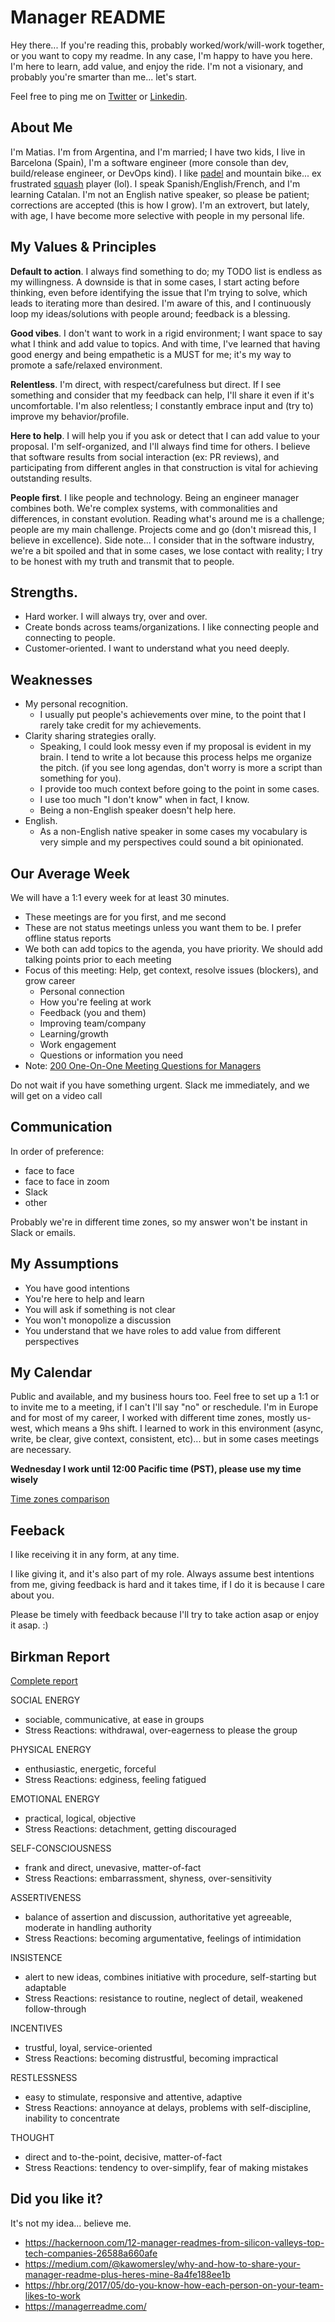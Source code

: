 # Manager README
Hey there... If you're reading this, probably worked/work/will-work together, or you want to copy my readme. In any case, I'm happy to have you here. I'm here to learn, add value, and enjoy the ride. I'm not a visionary, and probably you're smarter than me... let's start.

Feel free to ping me on [Twitter](https://twitter.com/matiasburni) or [Linkedin](https://www.linkedin.com/in/matiasburni/?locale=en_US).

## About Me
I'm Matias. I'm from Argentina, and I'm married; I have two kids, I live in Barcelona (Spain), I'm a software engineer (more console than dev, build/release engineer, or DevOps kind). I like [padel](https://www.youtube.com/watch?v=RGUOHfNaoco&ab_channel=WorldPadelTour) and mountain bike... ex frustrated [squash](https://www.youtube.com/watch?v=nTcvGK3k1IQ&ab_channel=PSASQUASHTV) player (lol). I speak Spanish/English/French, and I'm learning Catalan. I'm not an English native speaker, so please be patient; corrections are accepted (this is how I grow). I'm an extrovert, but lately, with age, I have become more selective with people in my personal life.

## My Values & Principles
**Default to action**. 
I always find something to do; my TODO list is endless as my willingness. A downside is that in some cases, I start acting before thinking, even before identifying the issue that I'm trying to solve, which leads to iterating more than desired. I'm aware of this, and I continuously loop my ideas/solutions with people around; feedback is a blessing.

**Good vibes**.
I don't want to work in a rigid environment; I want space to say what I think and add value to topics. And with time, I've learned that having good energy and being empathetic is a MUST for me; it's my way to promote a safe/relaxed environment.

**Relentless**.
I'm direct, with respect/carefulness but direct. If I see something and consider that my feedback can help, I'll share it even if it's uncomfortable. I'm also relentless; I constantly embrace input and (try to) improve my behavior/profile.

**Here to help**.
I will help you if you ask or detect that I can add value to your proposal. I'm self-organized, and I'll always find time for others. I believe that software results from social interaction (ex: PR reviews), and participating from different angles in that construction is vital for achieving outstanding results.

**People first**.
I like people and technology. Being an engineer manager combines both. We're complex systems, with commonalities and differences, in constant evolution. Reading what's around me is a challenge; people are my main challenge. Projects come and go (don't misread this, I believe in excellence). Side note... I consider that in the software industry, we're a bit spoiled and that in some cases, we lose contact with reality; I try to be honest with my truth and transmit that to people.

## Strengths.
* Hard worker. I will always try, over and over.
* Create bonds across teams/organizations. I like connecting people and connecting to people.
* Customer-oriented. I want to understand what you need deeply.

## Weaknesses
* My personal recognition. 
  * I usually put people's achievements over mine, to the point that I rarely take credit for my achievements.
* Clarity sharing strategies orally. 
  * Speaking, I could look messy even if my proposal is evident in my brain. I tend to write a lot because this process helps me organize the pitch. (if you see long agendas, don't worry is more a script than something for you).
  * I provide too much context before going to the point in some cases.
  * I use too much "I don't know" when in fact, I know.
  * Being a non-English speaker doesn't help here.
* English.
  * As a non-English native speaker in some cases my vocabulary is very simple and my perspectives could sound a bit opinionated.

## Our Average Week
We will have a  1:1 every week for at least 30 minutes. 
* These meetings are for you first, and me second
* These are not status meetings unless you want them to be. I prefer offline status reports
* We both can add topics to the agenda, you have priority. We should add talking points prior to each meeting
* Focus of this meeting: Help, get context, resolve issues (blockers), and grow career
  * Personal connection
  * How you're feeling at work
  * Feedback (you and them)
  * Improving team/company
  * Learning/growth
  * Work engagement
  * Questions or information you need
* Note: [200 One-On-One Meeting Questions for Managers](https://fellow.app/blog/2019/one-on-one-meeting-questions-for-managers/)

Do not wait if you have something urgent. Slack me immediately, and we will get on a video call

## Communication
In order of preference:
* face to face
* face to face in zoom
* Slack
* other

Probably we're in different time zones, so my answer won't be instant in Slack or emails.

## My Assumptions
* You have good intentions
* You're here to help and learn
* You will ask if something is not clear
* You won't monopolize a discussion
* You understand that we have roles to add value from different perspectives

## My Calendar
Public and available, and my business hours too. 
Feel free to set up a 1:1 or to invite me to a meeting, if I can't I'll say "no" or reschedule.
I'm in Europe and for most of my career, I worked with different time zones, mostly us-west, which means a 9hs shift. I learned to work in this environment (async, write, be clear, give context, consistent, etc)... but in some cases meetings are necessary.

**Wednesday I work until 12:00 Pacific time (PST), please use my time wisely**

[Time zones comparison](https://www.worldtimebuddy.com/?pl=1&lid=3128760,8,5&h=3128760&hf=0) 

## Feeback
I like receiving it in any form, at any time.

I like giving it, and it's also part of my role. Always assume best intentions from me, giving feedback is hard and it takes time, if I do it is because I care about you.

Please be timely with feedback because I'll try to take action asap or enjoy it asap. :)

## Birkman Report

[Complete report](Birkman_report.pdf)

SOCIAL ENERGY
* sociable, communicative, at ease in groups
* Stress Reactions: withdrawal, over-eagerness to please the group

PHYSICAL ENERGY
* enthusiastic, energetic, forceful
* Stress Reactions: edginess, feeling fatigued

EMOTIONAL ENERGY
* practical, logical, objective
* Stress Reactions: detachment, getting discouraged

SELF-CONSCIOUSNESS
* frank and direct, unevasive, matter-of-fact
* Stress Reactions: embarrassment, shyness, over-sensitivity

ASSERTIVENESS
* balance of assertion and discussion, authoritative yet agreeable, moderate in handling authority
* Stress Reactions: becoming argumentative, feelings of intimidation

INSISTENCE
* alert to new ideas, combines initiative with procedure, self-starting but adaptable
* Stress Reactions: resistance to routine, neglect of detail, weakened follow-through

INCENTIVES
* trustful, loyal, service-oriented
* Stress Reactions: becoming distrustful, becoming impractical

RESTLESSNESS
* easy to stimulate, responsive and attentive, adaptive
* Stress Reactions: annoyance at delays, problems with self-discipline, inability to concentrate

THOUGHT
* direct and to-the-point, decisive, matter-of-fact
* Stress Reactions: tendency to over-simplify, fear of making mistakes


## Did you like it?
It's not my idea... believe me.
* https://hackernoon.com/12-manager-readmes-from-silicon-valleys-top-tech-companies-26588a660afe
* https://medium.com/@kawomersley/why-and-how-to-share-your-manager-readme-plus-heres-mine-8a4fe188ee1b
* https://hbr.org/2017/05/do-you-know-how-each-person-on-your-team-likes-to-work
* https://managerreadme.com/
